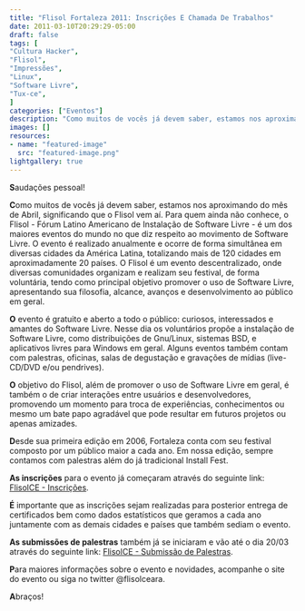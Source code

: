 ```yaml
---
title: "Flisol Fortaleza 2011: Inscrições E Chamada De Trabalhos"
date: 2011-03-10T20:29:29-05:00
draft: false
tags: [
"Cultura Hacker",
"Flisol",
"Impressões",
"Linux",
"Software Livre",
"Tux-ce",
]
categories: ["Eventos"]
description: "Como muitos de vocês já devem saber, estamos nos aproximando do mês de Abril, significando que o Flisol vem aí. Para quem ainda não conhece, o Flisol - Fórum Latino Americano de Instalação de Software Livre - é um dos maiores eventos do mundo no que diz respeito ao movimento de Software Livre."
images: []
resources:
- name: "featured-image"
  src: "featured-image.png"
lightgallery: true
---
```

**S**audações pessoal!

**C**omo muitos de vocês já devem saber, estamos nos aproximando do mês de Abril, significando que o Flisol vem aí. Para quem ainda não conhece, o Flisol - Fórum Latino Americano de Instalação de Software Livre - é um dos maiores eventos do mundo no que diz respeito ao movimento de Software Livre. O evento é realizado anualmente e ocorre de forma simultânea em diversas cidades da América Latina, totalizando mais de 120 cidades em aproximadamente 20 países. O Flisol é um evento descentralizado, onde diversas comunidades organizam e realizam seu festival, de forma voluntária, tendo como principal objetivo promover o uso de Software Livre, apresentando sua filosofia, alcance, avanços e desenvolvimento ao público em geral.

<!--more-->

**O** evento é gratuito e aberto a todo o público: curiosos, interessados e amantes do Software Livre. Nesse dia os voluntários propõe a instalação de Software Livre, como distribuições de Gnu/Linux, sistemas BSD, e aplicativos livres para Windows em geral. Alguns eventos também contam com palestras, oficinas, salas de degustação e gravações de mídias (live-CD/DVD e/ou pendrives).

**O** objetivo do Flisol, além de promover o uso de Software Livre em geral, é também o de criar interações entre usuários e desenvolvedores, promovendo um momento para troca de experiências, conhecimentos ou mesmo um bate papo agradável que pode resultar em futuros projetos ou apenas amizades.

**D**esde sua primeira edição em 2006, Fortaleza conta com seu festival composto por um público maior a cada ano. Em nossa edição, sempre contamos com palestras além do já tradicional Install Fest.

**As inscrições** para o evento já começaram através do seguinte link: [FlisolCE - Inscrições](https://www.flisolce.com.br/inscricao.html).

**É** importante que as inscrições sejam realizadas para posterior entrega de certificados bem como dados estatísticos que geramos a cada ano juntamente com as demais cidades e países que também sediam o evento.

**As submissões de palestras** também já se iniciaram e vão até o dia 20/03 através do seguinte link: [FlisolCE - Submissão de Palestras](https://www.flisolce.com.br/submissao-de-palestras.html).

**P**ara maiores informações sobre o evento e novidades, acompanhe o site do evento ou siga no twitter @flisolceara.

**A**braços!

